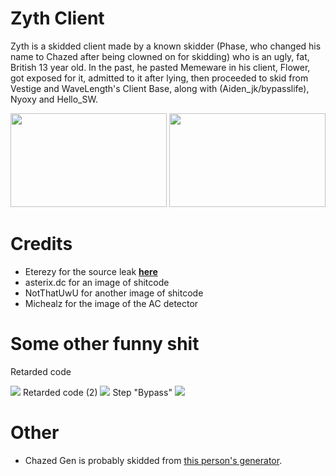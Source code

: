 # Zyth Client
Zyth is a skidded client made by a known skidder (Phase, who changed his name to Chazed after being clowned on for skidding) who is an ugly, fat, British 13 year old. In the past, he pasted Memeware in his client, Flower, got exposed for it, admitted to it after lying, then proceeded to skid from Vestige and WaveLength's Client Base, along with (Aiden_jk/bypasslife), Nyoxy and Hello_SW.

<img src="https://cdn.discordapp.com/attachments/860562429365059625/1036412956881195128/phase.PNG" style="width: 250px; height: 150px;"></img>
<img src="https://cdn.discordapp.com/attachments/860562429365059625/1036412957304815647/phasemybeloved.gif" style="width: 250px; height: 150px;"></img>
# Credits
- Eterezy for the source leak <b><a href="https://www.masterof13fps.com/forum/index.php?threads%2Fzyth-client-skidded-wavelength-base-client.8388%2F">here</a></b>
- asterix.dc for an image of shitcode
- NotThatUwU for another image of shitcode
- Michealz for the image of the AC detector

# Some other funny shit
Retarded code






<img src="https://masterof13fps.com/forum/data/attachments/0/415-de2fbc61801df6294c7aa924329cc2fa.jpg">
Retarded code (2)






<img src="https://masterof13fps.com/forum/data/attachments/0/416-668f6543c91d371db8b21f21ad7eabd8.jpg">
Step "Bypass"






<img src="https://masterof13fps.com/forum/data/attachments/0/446-063bfb1c689d6614331f9a75619946c2.jpg">

# Other

- Chazed Gen is probably skidded from <a href="https://www.youtube.com/watch?v=F2eGAD7L7s4">this person's generator</a>.

